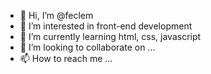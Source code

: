 - 👋 Hi, I’m @feclem
- 👀 I’m interested in front-end development
- 🌱 I’m currently learning html, css, javascript
- 💞️ I’m looking to collaborate on ...
- 📫 How to reach me ...

<!---
feclem/feclem is a ✨ special ✨ repository because its `README.md` (this file) appears on your GitHub profile.
You can click the Preview link to take a look at your changes.
--->
